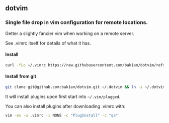 ## dotvim

### Single file drop in vim configuration for remote locations.

Getter a slightly fancier vim when working on a remote server.

See .vimrc itself  for details of what it has.

#### Install

```bash
curl -fLo ~/.vimrc https://raw.githubusercontent.com/bak1an/dotvim/refs/heads/master/.vimrc
```

#### Install from git

```bash
git clone git@github.com:bak1an/dotvim.git ~/.dotvim && ln -s ~/.dotvim/.vimrc ~/.vimrc
```

It will install plugins upon first start into `~/.vim/plugged`.

You can also install plugins after downloading .vimrc with:

```bash
vim -es -u .vimrc -i NONE -c "PlugInstall" -c "qa"
```
